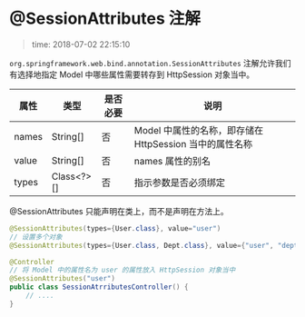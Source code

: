 # @SessionAttributes 注解
>time: 2018-07-02 22:15:10

`org.springframework.web.bind.annotation.SessionAttributes` 注解允许我们有选择地指定 Model 中哪些属性需要转存到 HttpSession 对象当中。

| 属性 | 类型 | 是否必要 | 说明 |
|---|---|---|---|
| names | String[] | 否 | Model 中属性的名称，即存储在 HttpSession 当中的属性名称 |
| value | String[] | 否 | names 属性的别名 |
| types | Class<?>[] | 否 | 指示参数是否必须绑定 |

@SessionAttributes 只能声明在类上，而不是声明在方法上。
```java
@SessionAttributes(types={User.class}, value="user")
// 设置多个对象
@SessionAttributes(types={User.class, Dept.class}, value={"user", "dept"})
```

```java
@Controller
// 将 Model 中的属性名为 user 的属性放入 HttpSession 对象当中
@SessionAttributes("user")
public class SessionAtrributesController() {
    // ....
}
```
